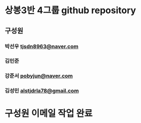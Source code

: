 # 상봉3반 4그룹 github repository

## 구성원

### 박선우 tjsdn8963@naver.com

### 김민준

### 강준서 pobyjun@naver.com

### 김성민 alstjdrla78@gmail.com

# 구성원 이메일 작업 완료
